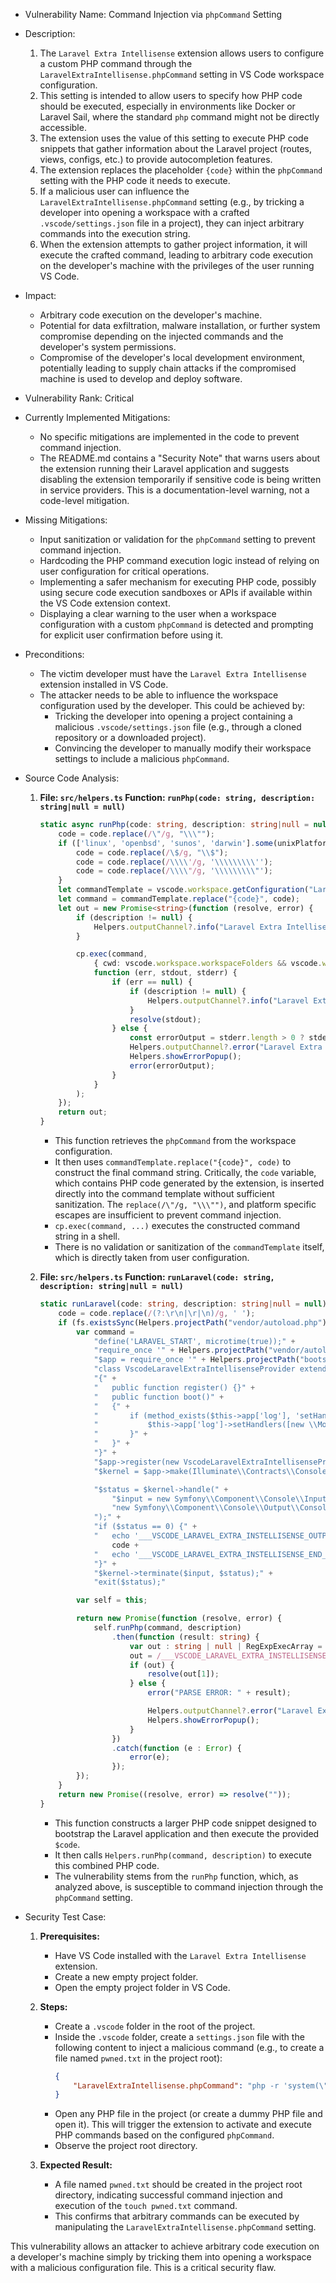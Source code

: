- Vulnerability Name: Command Injection via `phpCommand` Setting

- Description:
    1.  The `Laravel Extra Intellisense` extension allows users to configure a custom PHP command through the `LaravelExtraIntellisense.phpCommand` setting in VS Code workspace configuration.
    2.  This setting is intended to allow users to specify how PHP code should be executed, especially in environments like Docker or Laravel Sail, where the standard `php` command might not be directly accessible.
    3.  The extension uses the value of this setting to execute PHP code snippets that gather information about the Laravel project (routes, views, configs, etc.) to provide autocompletion features.
    4.  The extension replaces the placeholder `{code}` within the `phpCommand` setting with the PHP code it needs to execute.
    5.  If a malicious user can influence the `LaravelExtraIntellisense.phpCommand` setting (e.g., by tricking a developer into opening a workspace with a crafted `.vscode/settings.json` file in a project), they can inject arbitrary commands into the execution string.
    6.  When the extension attempts to gather project information, it will execute the crafted command, leading to arbitrary code execution on the developer's machine with the privileges of the user running VS Code.

- Impact:
    - Arbitrary code execution on the developer's machine.
    - Potential for data exfiltration, malware installation, or further system compromise depending on the injected commands and the developer's system permissions.
    - Compromise of the developer's local development environment, potentially leading to supply chain attacks if the compromised machine is used to develop and deploy software.

- Vulnerability Rank: Critical

- Currently Implemented Mitigations:
    - No specific mitigations are implemented in the code to prevent command injection.
    - The README.md contains a "Security Note" that warns users about the extension running their Laravel application and suggests disabling the extension temporarily if sensitive code is being written in service providers. This is a documentation-level warning, not a code-level mitigation.

- Missing Mitigations:
    - Input sanitization or validation for the `phpCommand` setting to prevent command injection.
    - Hardcoding the PHP command execution logic instead of relying on user configuration for critical operations.
    - Implementing a safer mechanism for executing PHP code, possibly using secure code execution sandboxes or APIs if available within the VS Code extension context.
    - Displaying a clear warning to the user when a workspace configuration with a custom `phpCommand` is detected and prompting for explicit user confirmation before using it.

- Preconditions:
    - The victim developer must have the `Laravel Extra Intellisense` extension installed in VS Code.
    - The attacker needs to be able to influence the workspace configuration used by the developer. This could be achieved by:
        - Tricking the developer into opening a project containing a malicious `.vscode/settings.json` file (e.g., through a cloned repository or a downloaded project).
        - Convincing the developer to manually modify their workspace settings to include a malicious `phpCommand`.

- Source Code Analysis:
    1.  **File: `src/helpers.ts` Function: `runPhp(code: string, description: string|null = null)`**
        ```typescript
        static async runPhp(code: string, description: string|null = null) : Promise<string> {
            code = code.replace(/\"/g, "\\\"");
            if (['linux', 'openbsd', 'sunos', 'darwin'].some(unixPlatforms => os.platform().includes(unixPlatforms))) {
                code = code.replace(/\$/g, "\\$");
                code = code.replace(/\\\\'/g, '\\\\\\\\\'');
                code = code.replace(/\\\\"/g, '\\\\\\\\\"');
            }
            let commandTemplate = vscode.workspace.getConfiguration("LaravelExtraIntellisense").get<string>('phpCommand') ?? "php -r \"{code}\"";
            let command = commandTemplate.replace("{code}", code);
            let out = new Promise<string>(function (resolve, error) {
                if (description != null) {
                    Helpers.outputChannel?.info("Laravel Extra Intellisense command started: " + description);
                }

                cp.exec(command,
                    { cwd: vscode.workspace.workspaceFolders && vscode.workspace.workspaceFolders.length > 0 ? vscode.workspace.workspaceFolders[0].uri.fsPath : undefined },
                    function (err, stdout, stderr) {
                        if (err == null) {
                            if (description != null) {
                                Helpers.outputChannel?.info("Laravel Extra Intellisense Resolved: " + description);
                            }
                            resolve(stdout);
                        } else {
                            const errorOutput = stderr.length > 0 ? stderr : stdout;
                            Helpers.outputChannel?.error("Laravel Extra Intellisense Error:\n " + (description ?? '') + '\n\n' + errorOutput);
                            Helpers.showErrorPopup();
                            error(errorOutput);
                        }
                    }
                );
            });
            return out;
        }
        ```
        - This function retrieves the `phpCommand` from the workspace configuration.
        - It then uses `commandTemplate.replace("{code}", code)` to construct the final command string.  Critically, the `code` variable, which contains PHP code generated by the extension, is inserted directly into the command template without sufficient sanitization. The `replace(/\"/g, "\\\"")`, and platform specific escapes are insufficient to prevent command injection.
        - `cp.exec(command, ...)` executes the constructed command string in a shell.
        - There is no validation or sanitization of the `commandTemplate` itself, which is directly taken from user configuration.

    2.  **File: `src/helpers.ts` Function: `runLaravel(code: string, description: string|null = null)`**
        ```typescript
        static runLaravel(code: string, description: string|null = null) : Promise<string> {
            code = code.replace(/(?:\r\n|\r|\n)/g, ' ');
            if (fs.existsSync(Helpers.projectPath("vendor/autoload.php")) && fs.existsSync(Helpers.projectPath("bootstrap/app.php"))) {
                var command =
                    "define('LARAVEL_START', microtime(true));" +
                    "require_once '" + Helpers.projectPath("vendor/autoload.php", true) + "';" +
                    "$app = require_once '" + Helpers.projectPath("bootstrap/app.php", true) + "';" +
                    "class VscodeLaravelExtraIntellisenseProvider extends \\Illuminate\\Support\\ServiceProvider" +
                    "{" +
                    "   public function register() {}" +
                    "	public function boot()" +
                    "	{" +
                    "       if (method_exists($this->app['log'], 'setHandlers')) {" +
                    "			$this->app['log']->setHandlers([new \\Monolog\\Handler\\ProcessHandler()]);" +
                    "		}" +
                    "	}" +
                    "}" +
                    "$app->register(new VscodeLaravelExtraIntellisenseProvider($app));" +
                    "$kernel = $app->make(Illuminate\\Contracts\\Console\\Kernel::class);" +

                    "$status = $kernel->handle(" +
                        "$input = new Symfony\\Component\\Console\\Input\\ArgvInput," +
                        "new Symfony\\Component\\Console\\Output\\ConsoleOutput" +
                    ");" +
                    "if ($status == 0) {" +
                    "	echo '___VSCODE_LARAVEL_EXTRA_INSTELLISENSE_OUTPUT___';" +
                        code +
                    "	echo '___VSCODE_LARAVEL_EXTRA_INSTELLISENSE_END_OUTPUT___';" +
                    "}" +
                    "$kernel->terminate($input, $status);" +
                    "exit($status);"

                var self = this;

                return new Promise(function (resolve, error) {
                    self.runPhp(command, description)
                        .then(function (result: string) {
                            var out : string | null | RegExpExecArray = result;
                            out = /___VSCODE_LARAVEL_EXTRA_INSTELLISENSE_OUTPUT___(.*)___VSCODE_LARAVEL_EXTRA_INSTELLISENSE_END_OUTPUT___/g.exec(out);
                            if (out) {
                                resolve(out[1]);
                            } else {
                                error("PARSE ERROR: " + result);

                                Helpers.outputChannel?.error("Laravel Extra Intellisense Parse Error:\n " + (description ?? '') + '\n\n' + result);
                                Helpers.showErrorPopup();
                            }
                        })
                        .catch(function (e : Error) {
                            error(e);
                        });
                });
            }
            return new Promise((resolve, error) => resolve(""));
        }
        ```
        - This function constructs a larger PHP code snippet designed to bootstrap the Laravel application and then execute the provided `$code`.
        - It then calls `Helpers.runPhp(command, description)` to execute this combined PHP code.
        - The vulnerability stems from the `runPhp` function, which, as analyzed above, is susceptible to command injection through the `phpCommand` setting.

- Security Test Case:
    1.  **Prerequisites:**
        - Have VS Code installed with the `Laravel Extra Intellisense` extension.
        - Create a new empty project folder.
        - Open the empty project folder in VS Code.

    2.  **Steps:**
        - Create a `.vscode` folder in the root of the project.
        - Inside the `.vscode` folder, create a `settings.json` file with the following content to inject a malicious command (e.g., to create a file named `pwned.txt` in the project root):
            ```json
            {
                "LaravelExtraIntellisense.phpCommand": "php -r 'system(\"touch pwned.txt\"); {code}'"
            }
            ```
        - Open any PHP file in the project (or create a dummy PHP file and open it). This will trigger the extension to activate and execute PHP commands based on the configured `phpCommand`.
        - Observe the project root directory.

    3.  **Expected Result:**
        - A file named `pwned.txt` should be created in the project root directory, indicating successful command injection and execution of the `touch pwned.txt` command.
        - This confirms that arbitrary commands can be executed by manipulating the `LaravelExtraIntellisense.phpCommand` setting.

This vulnerability allows an attacker to achieve arbitrary code execution on a developer's machine simply by tricking them into opening a workspace with a malicious configuration file. This is a critical security flaw.
